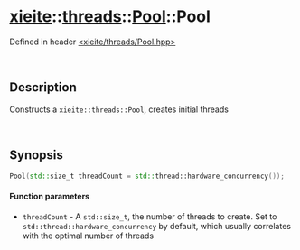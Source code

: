 # [xieite](../../xieite.md)\:\:[threads](../../threads.md)\:\:[Pool](../Pool.md)\:\:Pool
Defined in header [<xieite/threads/Pool.hpp>](../../../include/xieite/threads/Pool.hpp)

&nbsp;

## Description
Constructs a `xieite::threads::Pool`, creates initial threads

&nbsp;

## Synopsis
```cpp
Pool(std::size_t threadCount = std::thread::hardware_concurrency());
```
#### Function parameters
- `threadCount` - A `std::size_t`, the number of threads to create. Set to `std::thread::hardware_concurrency` by default, which usually correlates with the optimal number of threads
